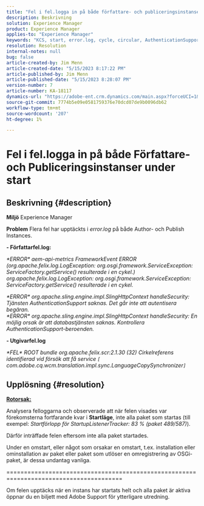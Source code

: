 ```yaml
---
title: "Fel i fel.logga in på både författare- och publiceringsinstanser under start"
description: Beskrivning
solution: Experience Manager
product: Experience Manager
applies-to: "Experience Manager"
keywords: "KCS, start, error.log, cycle, circular, AuthenticationSupport, errors, Author instances, Publish instance, FAQ"
resolution: Resolution
internal-notes: null
bug: false
article-created-by: Jim Menn
article-created-date: "5/15/2023 8:17:22 PM"
article-published-by: Jim Menn
article-published-date: "5/15/2023 8:28:07 PM"
version-number: 7
article-number: KA-18117
dynamics-url: "https://adobe-ent.crm.dynamics.com/main.aspx?forceUCI=1&pagetype=entityrecord&etn=knowledgearticle&id=0ad31c7e-5df3-ed11-8848-6045bd006079"
source-git-commit: 7774b5e09e0581759376e70dcd07de9b0096db62
workflow-type: tm+mt
source-wordcount: '207'
ht-degree: 1%

---
```


# Fel i fel.logga in på både Författare- och Publiceringsinstanser under start

## Beskrivning {#description}


<b>Miljö</b>
Experience Manager

<b>Problem</b>
Flera fel har upptäckts i *error.log* på både Author- och Publish Instances.

<b>- Författarfel.log:</b>

*\*ERROR\* aem-api-metrics FrameworkEvent ERROR (org.apache.felix.log.LogException: org.osgi.framework.ServiceException: ServiceFactory.getService() resulterade i en cykel.)
<br>org.apache.felix.log.LogException: org.osgi.framework.ServiceException: ServiceFactory.getService() resulterade i en cykel.*



*\*ERROR\* org.apache.sling.engine.impl.SlingHttpContext handleSecurity: Tjänsten AuthenticationSupport saknas. Det går inte att autentisera begäran.
<br>\*ERROR\* org.apache.sling.engine.impl.SlingHttpContext handleSecurity: En möjlig orsak är att databastjänsten saknas. Kontrollera AuthenticationSupport-beroenden.*



<b>- Utgivarfel.log</b>

*\*FEL\* ROOT bundle org.apache.felix.scr:2.1.30 (32) Cirkelreferens identifierad vid försök att få service `[` com.adobe.cq.wcm.translation.impl.sync.LanguageCopySynchronizer`]`*






## Upplösning {#resolution}


<u><b>Rotorsak:</b></u>

Analysera felloggarna och observerade att när felen visades var förekomsterna fortfarande kvar i <b>Startläge</b>, inte alla paket som startas (till exempel: *Startförlopp för StartupListenerTracker: 83 % (paket 489/587)*).

Därför inträffade felen eftersom inte alla paket startades.

Under en omstart, eller något som orsakar en omstart, t.ex. installation eller ominstallation av paket eller paket som utlöser en omregistrering av OSGi-paket, är dessa undantag vanliga.



=======================================================================================

Om felen upptäcks när en instans har startats helt och alla paket är aktiva öppnar du en biljett med Adobe Support för ytterligare utredning.
